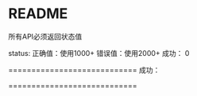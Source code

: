 ﻿# README #

所有API必须返回状态值

status:
正确值：使用1000+
错误值：使用2000+
成功： 0

============================
成功：




============================